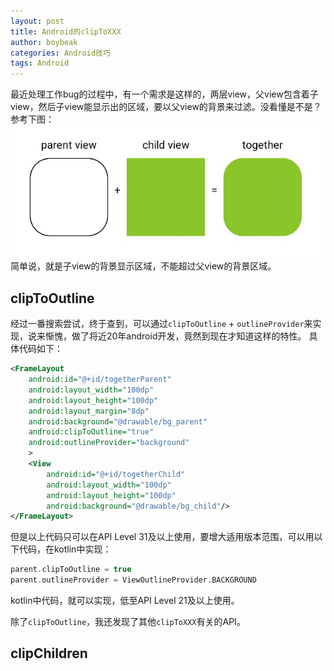 ```yaml
---
layout: post
title: Android的clipToXXX
author: boybeak
categories: Android技巧
tags: Android
---
```


最近处理工作bug的过程中，有一个需求是这样的，两层view，父view包含着子view，然后子view能显示出的区域，要以父view的背景来过滤。没看懂是不是？参考下图：
![playground](/images/playground.jpg)
简单说，就是子view的背景显示区域，不能超过父view的背景区域。

## clipToOutline
经过一番搜索尝试，终于查到，可以通过`clipToOutline` + `outlineProvider`来实现，说来惭愧，做了将近20年android开发，竟然到现在才知道这样的特性。
具体代码如下：
```xml
<FrameLayout
    android:id="@+id/togetherParent"
    android:layout_width="100dp"
    android:layout_height="100dp"
    android:layout_margin="8dp"
    android:background="@drawable/bg_parent"
    android:clipToOutline="true"
    android:outlineProvider="background"
    >
    <View
        android:id="@+id/togetherChild"
        android:layout_width="100dp"
        android:layout_height="100dp"
        android:background="@drawable/bg_child"/>
</FrameLayout>
```
但是以上代码只可以在API Level 31及以上使用，要增大适用版本范围，可以用以下代码，在kotlin中实现：
```kotlin
parent.clipToOutline = true
parent.outlineProvider = ViewOutlineProvider.BACKGROUND
```
kotlin中代码，就可以实现，低至API Level 21及以上使用。

除了`clipToOutline`，我还发现了其他`clipToXXX`有关的API。

## clipChildren